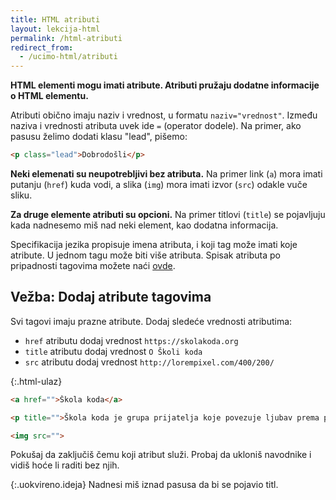```yaml
---
title: HTML atributi
layout: lekcija-html
permalink: /html-atributi
redirect_from:
  - /ucimo-html/atributi
---
```


**HTML elementi mogu imati atribute. Atributi pružaju dodatne informacije o HTML elementu.**

Atributi obično imaju naziv i vrednost, u formatu `naziv="vrednost"`. Između naziva i vrednosti atributa uvek ide `=` (operator dodele). Na primer, ako pasusu želimo dodati klasu "lead", pišemo:

```html
<p class="lead">Dobrodošli</p>
```

**Neki elemenati su neupotrebljivi bez atributa.** Na primer link (`a`) mora imati putanju (`href`) kuda vodi, a slika (`img`) mora imati izvor (`src`) odakle vuče sliku.

**Za druge elemente atributi su opcioni.** Na primer titlovi (`title`) se pojavljuju kada nadnesemo miš nad neki element, kao dodatna informacija.

Specifikacija jezika propisuje imena atributa, i koji tag može imati koje atribute. U jednom tagu može biti više atributa. Spisak atributa po pripadnosti tagovima možete naći [ovde](https://developer.mozilla.org/en-US/docs/Web/HTML/Attributes).

## Vežba: Dodaj atribute tagovima

Svi tagovi imaju prazne atribute. Dodaj sledeće vrednosti atributima:

- `href` atributu dodaj vrednost `https://skolakoda.org`
- `title` atributu dodaj vrednost `O Školi koda`
- `src` atributu dodaj vrednost `http://lorempixel.com/400/200/`

{:.html-ulaz}
```html
<a href="">Škola koda</a>

<p title="">Škola koda je grupa prijatelja koje povezuje ljubav prema pisanju koda. Zajedno učimo HTML, CSS, Javascript, PHP, Python i druge jezike. </p>

<img src="">
```

Pokušaj da zaključiš čemu koji atribut služi. Probaj da ukloniš navodnike i vidiš hoće li raditi bez njih.

{:.uokvireno.ideja}
Nadnesi miš iznad pasusa da bi se pojavio titl.
